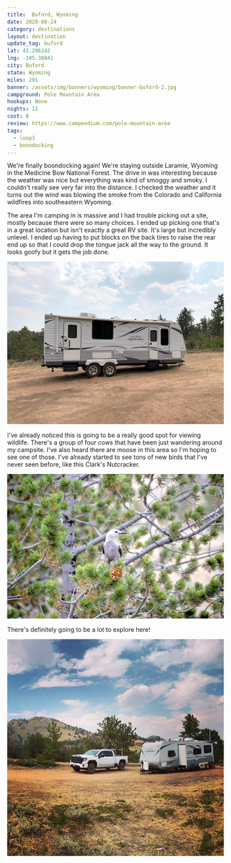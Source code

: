 ```yaml
---
title:  Buford, Wyoming
date: 2020-08-24
category: destinations
layout: destination
update_tag: buford
lat: 41.206142
lng: -105.38841
city: Buford
state: Wyoming
miles: 291
banner: /assets/img/banners/wyoming/banner-buford-2.jpg
campground: Pole Mountain Area
hookups: None
nights: 12
cost: 0
review: https://www.campendium.com/pole-mountain-area
tags:
  - loop3
  - boondocking
---
```


We're finally boondocking again! We're staying outside Laramie, Wyoming in the Medicine Bow National Forest. The drive in was interesting because the weather was nice but everything was kind of smoggy and smoky. I couldn't really see very far into the distance. I checked the weather and it turns out the wind was blowing the smoke from the Colorado and California wildfires into southeastern Wyoming. 

The area I'm camping in is massive and I had trouble picking out a site, mostly because there were so many choices. I ended up picking one that's in a great location but isn't exactly a great RV site. It's large but incredibly unlevel. I ended up having to put blocks on the back tires to raise the rear end up so that I could drop the tongue jack all the way to the ground. It looks goofy but it gets the job done.

![leveling](/assets/img/destinations/wyoming/buford/buford-leveling.jpg)

I've already noticed this is going to be a really good spot for viewing wildlife. There's a group of four cows that have been just wandering around my campsite. I've also heard there are moose in this area so I'm hoping to see one of those. I've already started to see tons of new birds that I've never seen before, like this Clark's Nutcracker.

![clarks nutcracker](/assets/img/destinations/wyoming/buford/clarks-nutcracker-1.jpg)

There's definitely going to be a lot to explore here! 

![instagram photo](/assets/img/destinations/wyoming/buford/buford-insta.jpg)
